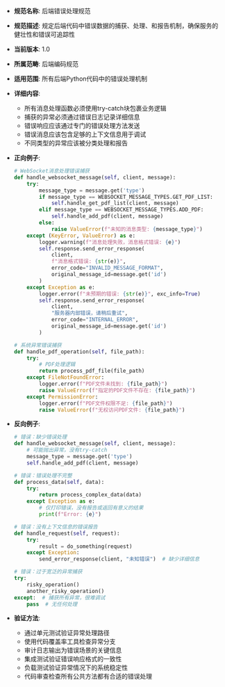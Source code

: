 - **规范名称**: 后端错误处理规范
- **规范描述**: 规定后端代码中错误数据的捕获、处理、和报告机制，确保服务的健壮性和错误可追踪性
- **当前版本**: 1.0
- **所属范畴**: 后端编码规范
- **适用范围**: 所有后端Python代码中的错误处理机制
- **详细内容**:
  - 所有消息处理函数必须使用try-catch块包裹业务逻辑
  - 捕获的异常必须通过错误日志记录详细信息
  - 错误响应应该通过专门的错误处理方法发送
  - 错误消息应该包含足够的上下文信息用于调试
  - 不同类型的异常应该被分类处理和报告

- **正向例子**:
  ```python
  # WebSocket消息处理错误捕获
  def handle_websocket_message(self, client, message):
      try:
          message_type = message.get('type')
          if message_type == WEBSOCKET_MESSAGE_TYPES.GET_PDF_LIST:
              self.handle_get_pdf_list(client, message)
          elif message_type == WEBSOCKET_MESSAGE_TYPES.ADD_PDF:
              self.handle_add_pdf(client, message)
          else:
              raise ValueError(f"未知的消息类型: {message_type}")
      except (KeyError, ValueError) as e:
          logger.warning(f"消息处理失败，消息格式错误: {e}")
          self.response.send_error_response(
              client,
              f"消息格式错误: {str(e)}",
              error_code="INVALID_MESSAGE_FORMAT",
              original_message_id=message.get('id')
          )
      except Exception as e:
          logger.error(f"未预期的错误: {str(e)}", exc_info=True)
          self.response.send_error_response(
              client,
              "服务器内部错误，请稍后重试",
              error_code="INTERNAL_ERROR",
              original_message_id=message.get('id')
          )

  # 系统异常错误捕获
  def handle_pdf_operation(self, file_path):
      try:
          # PDF处理逻辑
          return process_pdf_file(file_path)
      except FileNotFoundError:
          logger.error(f"PDF文件未找到: {file_path}")
          raise ValueError(f"指定的PDF文件不存在: {file_path}")
      except PermissionError:
          logger.error(f"PDF文件权限不足: {file_path}")
          raise ValueError(f"无权访问PDF文件: {file_path}")
  ```

- **反向例子**:
  ```python
  # 错误：缺少错误处理
  def handle_websocket_message(self, client, message):
      # 可能抛出异常，没有try-catch
      message_type = message.get('type')
      self.handle_add_pdf(client, message)

  # 错误：错误处理不完整
  def process_data(self, data):
      try:
          return process_complex_data(data)
      except Exception as e:
          # 仅打印错误，没有报告或返回有意义的结果
          print(f"Error: {e}")

  # 错误：没有上下文信息的错误报告
  def handle_request(self, request):
      try:
          result = do_something(request)
      except Exception:
          send_error_response(client, "未知错误")  # 缺少详细信息

  # 错误：过于宽泛的异常捕获
  try:
      risky_operation()
      another_risky_operation()
  except:  # 捕获所有异常，很难调试
      pass  # 无任何处理
  ```

- **验证方法**:
  - 通过单元测试验证异常处理路径
  - 使用代码覆盖率工具检查异常分支
  - 审计日志输出为错误场景的关键信息
  - 集成测试验证错误响应格式的一致性
  - 负载测试验证异常情况下的系统稳定性
  - 代码审查检查所有公共方法都有合适的错误处理